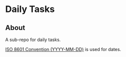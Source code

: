 # Daily Tasks

## About

A sub-repo for daily tasks.

[ISO 8601 Convention (YYYY-MM-DD)](https://www.iso.org/iso-8601-date-and-time-format.html) is used for dates.
